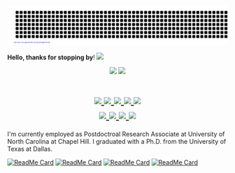 ![gitartwork](gitartwork.svg)

**Hello, thanks for stopping by**! <img src="https://raw.githubusercontent.com/MartinHeinz/MartinHeinz/master/wave.gif" width="30px">

<p align="center">
  <img width="50%"  src="https://github-readme-stats.vercel.app/api?username=ArianAzg&count_private=true&show_icons=true&include_all_commits=false&hide_border=true&hide_title=true" />
  <img width="45%"  src="https://github-readme-streak-stats.herokuapp.com/?user=ArianAzg&hide_border=true" />
</p>

</h1>
<h1 align="center">
  <a href="https://github.com/ankitwasankar/mftool-java">
    <img src="https://img.shields.io/badge/Language-Python-informational?style=flat&logo=Python&color=2bbc8a">
  </a>
  <a href="https://github.com/ankitwasankar/mftool-java">
    <img src="https://img.shields.io/badge/Language-MATLAB-informational?style=flat&logo=MATLAB&color=f03c15">
  </a>
  <a href="https://github.com/ankitwasankar/mftool-java">
    <img src="https://img.shields.io/badge/Tools-TensorFlow-informational?style=flat&logo=TensorFlow&color=2bbc8a">
  </a>
  <a href="https://github.com/ankitwasankar/mftool-java">
    <img src="https://img.shields.io/badge/Tools-Keras-informational?style=flat&logo=keras&color=f03c15">
  </a>

  <a href="https://github.com/ankitwasankar/mftool-java">
    <img src="https://img.shields.io/badge/Tools-SKLearn-informational?style=flat&logo=scikitlearn&color=2bbc8a">
  </a>
  <br>

  <a href="https://github.com/ankitwasankar/mftool-java">
    <img src="https://img.shields.io/badge/Tools-OpenCV-informational?style=flat&logo=opencv&color=2bbc8a">
  </a>

  <a href="https://github.com/ankitwasankar/mftool-java">
    <img src="https://img.shields.io/badge/Tools-Numpy-informational?style=flat&logo=numpy&color=2bbc8a">
  </a>

  <a href="https://github.com/ankitwasankar/mftool-java">
    <img src="https://img.shields.io/badge/Tools-Tkinter-informational?style=flat&logo=Python&color=f03c15">
  </a>

  <a href="https://github.com/ankitwasankar/mftool-java">
    <img src="https://img.shields.io/badge/Tools-PyTorch-informational?style=flat&logo=pytorch&color=2bbc8a">
  </a>
</h1>


I'm currently employed as Postdoctroal Research Associate at University of North Carolina at Chapel Hill. I graduated with a Ph.D. from the University of Texas at Dallas.


[![ReadMe Card](https://github-readme-stats.vercel.app/api/pin/?username=ArianAzg&repo=Automatic-Venous-Gas-Emboli-Classification-in-Audio-Doppler-Ultrasound-with-Deep-Neural-Networks&show_icons=true&theme=gotham)](https://github.com/ArianAzg/Automatic-Venous-Gas-Emboli-Classification-in-Audio-Doppler-Ultrasound-with-Deep-Neural-Networks)
[![ReadMe Card](https://github-readme-stats.vercel.app/api/pin/?username=ArianAzg&repo=Application-of-Fractional-Calculus-in-Multispectral-Image-Fusion&show_icons=true&theme=gotham)](https://github.com/ArianAzg/Application-of-Fractional-Calculus-in-Multispectral-Image-Fusion)
[![ReadMe Card](https://github-readme-stats.vercel.app/api/pin/?username=ArianAzg&repo=Image-Fusion-with-PSO-Algorithm&show_icons=true&theme=gotham)](https://github.com/ArianAzg/Image-Fusion-with-PSO-Algorithm)
[![ReadMe Card](https://github-readme-stats.vercel.app/api/pin/?username=HafezEM&repo=Pansharpening-ConvolutionalAutoEncoder&show_icons=true&theme=gotham)](https://github.com/HafezEM/Pansharpening-ConvolutionalAutoEncoder)

<!--
**ArianAzg/ArianAzg** is a ✨ _special_ ✨ repository because its `README.md` (this file) appears on your GitHub profile.

Here are some ideas to get you started:

- 🔭 I’m currently working on ...
- 🌱 I’m currently learning ...
- 👯 I’m looking to collaborate on ...
- 🤔 I’m looking for help with ...
- 💬 Ask me about ...
- 📫 How to reach me: ...
- 😄 Pronouns: ...
- ⚡ Fun fact: ...
-->
